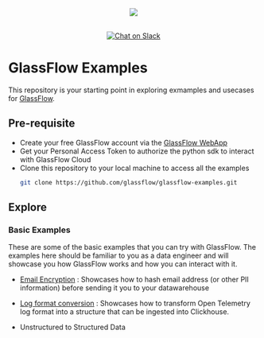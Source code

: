 <div align="center">
  <img src="https://gfassets.fra1.cdn.digitaloceanspaces.com/logo/logo-color.png" /><br /><br />
</div>
<p align="center">
<a href="https://join.slack.com/t/glassflowhub/shared_invite/zt-2g3s6nhci-bb8cXP9g9jAQ942gHP5tqg">
        <img src="https://img.shields.io/badge/slack-join-community?logo=slack&amp;logoColor=white&amp;style=flat"
            alt="Chat on Slack"></a>


# GlassFlow Examples

This repository is your starting point in exploring exmamples and usecases for [GlassFlow](https://glassflow.dev).


## Pre-requisite

- Create your free GlassFlow account via the [GlassFlow WebApp](https://app.glassflow.dev)
- Get your Personal Access Token to authorize the python sdk to interact with GlassFlow Cloud
- Clone this repository to your local machine to access all the examples
    ```bash
    git clone https://github.com/glassflow/glassflow-examples.git
    ```




## Explore

### Basic Examples

These are some of the basic examples that you can try with GlassFlow. The examples here should be familiar to you as a data engineer and will showcase you how GlassFlow works and how you can interact with it.

- [Email Encryption](examples/email-encryption) : Showcases how to hash email address (or other PII information) before sending it you to your datawarehouse

- [Log format conversion](examples/opentel-log-transform) : Showcases how to transform Open Telemetry log format into a structure that can be ingested into Clickhouse.

- Unstructured to Structured Data
